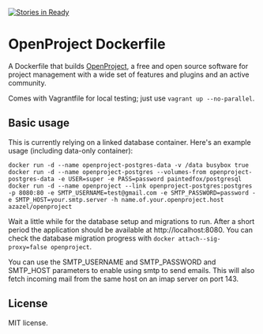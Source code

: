 [![Stories in Ready](https://badge.waffle.io/progtologist/docker-openproject.png?label=ready&title=Ready)](https://waffle.io/progtologist/docker-openproject)
# OpenProject Dockerfile

A Dockerfile that builds [OpenProject][openproject], a free and open source
software for project management with a wide set of features and plugins and an
active community.

Comes with Vagrantfile for local testing; just use `vagrant up --no-parallel`.

## Basic usage

This is currently relying on a linked database container.  Here's an example
usage (including data-only container):

```
docker run -d --name openproject-postgres-data -v /data busybox true
docker run -d --name openproject-postgres --volumes-from openproject-postgres-data -e USER=super -e PASS=password paintedfox/postgresql
docker run -d --name openproject --link openproject-postgres:postgres -p 8080:80 -e SMTP_USERNAME=test@gmail.com -e SMTP_PASSWORD=password -e SMTP_HOST=your.smtp.server -h name.of.your.openproject.host azazel/openproject
```

Wait a little while for the database setup and migrations to run.  After a
short period the application should be available at http://localhost:8080.
You can check the database migration progress with `docker
attach--sig-proxy=false openproject`.

You can use the SMTP\_USERNAME and SMTP\_PASSWORD and SMTP\_HOST parameters to
enable using smtp to send emails. This will also fetch incoming mail from the
same host on an imap server on port 143.

## License

MIT license.

[openproject]: https://www.openproject.org/

